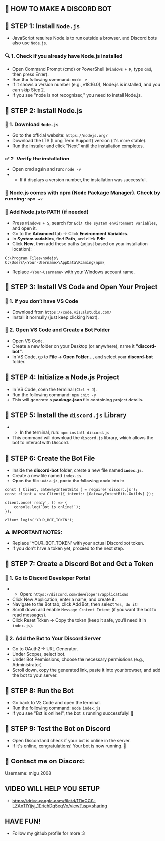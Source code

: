 ## 🚀 HOW TO MAKE A DISCORD BOT  

## 📌 STEP 1: Install `Node.js`  
- JavaScript requires Node.js to run outside a browser, and Discord bots also use `Node.js`.

### 🔍 1. Check if you already have Node.js installed  
- Open Command Prompt (cmd) or PowerShell (`Windows + R`, type `cmd`, then press Enter).  
- Run the following command: ```node -v```
- If it shows a version number (e.g., v18.16.0), Node.js is installed, and you can skip Step 2.  
- If you see "node is not recognized," you need to install Node.js.

## 📌 STEP 2: Install Node.js  

### 🔽 1. Download `Node.js`  
- Go to the official website: `https://nodejs.org/`  
- Download the LTS (Long Term Support) version (it's more stable).  
- Run the installer and click "Next" until the installation completes.

### ✅ 2. Verify the installation  
- Open cmd again and run: ```node -v```
- - If it displays a version number, the installation was successful.

### 🎯 Node.js comes with npm (Node Package Manager). Check by running: ```npm -v```

### 📂 Add Node.js to PATH (if needed)  
- Press `Windows + S`, search for `Edit the system environment variables`, and open it.  
- Go to the **Advanced** tab → Click **Environment Variables**.
- In **System variables**, find **Path**, and click **Edit**.  
- Click **New**, then add these paths (adjust based on your installation location):  
```
C:\Program Files\nodejs\
C:\Users\<Your-Username>\AppData\Roaming\npm\
```
- Replace `<Your-Username>` with your Windows account name.

## 📌 STEP 3: Install VS Code and Open Your Project  

### 🔽 1. If you don’t have VS Code  
- Download from `https://code.visualstudio.com/` 
- Install it normally (just keep clicking Next).

### 📂 2. Open VS Code and Create a Bot Folder  
- Open VS Code.  
- Create a new folder on your Desktop (or anywhere), name it **"discord-bot"**.  
- In VS Code, go to **File → Open Folder…**, and select your **discord-bot** folder.

## 📌 STEP 4: Initialize a Node.js Project  
- In VS Code, open the terminal (`Ctrl + J`).  
- Run the following command: ```npm init -y```
- This will generate a **package.json** file containing project details.

## 📌 STEP 5: Install the `discord.js` Library  
- - In the terminal, run: ```npm install discord.js```
- This command will download the `discord.js` library, which allows the bot to interact with Discord.

## 📌 STEP 6: Create the Bot File  
- Inside the **discord-bot** folder, create a new file named **`index.js`**.  
- Create a new file named `index.js`.
- Open the file `index.js`, paste the following code into it:
```
const { Client, GatewayIntentBits } = require('discord.js');
const client = new Client({ intents: [GatewayIntentBits.Guilds] });

client.once('ready', () => {
    console.log(`Bot is online!`);
});

client.login('YOUR_BOT_TOKEN');
```

### ⚠️ IMPORTANT NOTES:
- Replace 'YOUR_BOT_TOKEN' with your actual Discord bot token.
- If you don’t have a token yet, proceed to the next step.

## 📌 STEP 7: Create a Discord Bot and Get a Token

### 🔽 1. Go to Discord Developer Portal
- - Open: `https://discord.com/developers/applications`
- Click New Application, enter a name, and create it.
- Navigate to the Bot tab, click Add Bot, then select `Yes, do it!`
- Scroll down and enable `Message Content Intent` (if you want the bot to read messages).
- Click Reset Token → Copy the token (keep it safe, you'll need it in `index.js`).

### 🔽 2. Add the Bot to Your Discord Server
- Go to OAuth2 → URL Generator.
- Under Scopes, select bot.
- Under Bot Permissions, choose the necessary permissions (e.g., Administrator).
- Scroll down, copy the generated link, paste it into your browser, and add the bot to your server.

## 📌 STEP 8: Run the Bot
- Go back to VS Code and open the terminal.
- Run the following command: ```node index.js```
- If you see "Bot is online!", the bot is running successfully! 🎉

## 📌 STEP 9: Test the Bot on Discord
- Open Discord and check if your bot is online in the server.
- If it's online, congratulations! Your bot is now running. 🎊

## 📩 Contact me on Discord:
Username: migu_2008

## VIDEO WILL HELP YOU SETUP
- https://drive.google.com/file/d/1TigCCS-LZAnTlYjjyj_1DrichDq5eqVo/view?usp=sharing

## HAVE FUN!
- Follow my github profile for more :3
